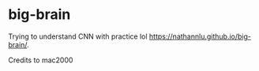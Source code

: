 # big-brain
Trying to understand CNN with practice lol
https://nathannlu.github.io/big-brain/.


Credits to mac2000
